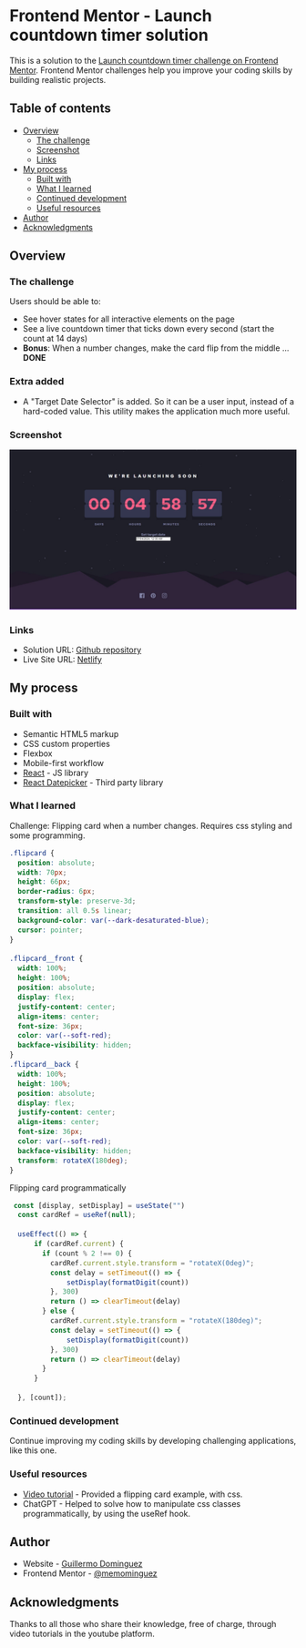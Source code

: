 # Frontend Mentor - Launch countdown timer solution

This is a solution to the [Launch countdown timer challenge on Frontend Mentor](https://www.frontendmentor.io/challenges/launch-countdown-timer-N0XkGfyz-). Frontend Mentor challenges help you improve your coding skills by building realistic projects. 

## Table of contents

- [Overview](#overview)
  - [The challenge](#the-challenge)
  - [Screenshot](#screenshot)
  - [Links](#links)
- [My process](#my-process)
  - [Built with](#built-with)
  - [What I learned](#what-i-learned)
  - [Continued development](#continued-development)
  - [Useful resources](#useful-resources)
- [Author](#author)
- [Acknowledgments](#acknowledgments)



## Overview

### The challenge

Users should be able to:

- See hover states for all interactive elements on the page
- See a live countdown timer that ticks down every second (start the count at 14 days)
- **Bonus**: When a number changes, make the card flip from the middle ... **DONE**

### Extra added

- A "Target Date Selector" is added. So it can be a user input, instead of a hard-coded value. This utility makes the application much more useful.

### Screenshot

![](./public/Screenshot.jpg)


### Links


- Solution URL:  [Github repository](https://github.com/memominguez/launch-countdown)
- Live Site URL:  [Netlify](https://countdown-flipping.netlify.app)


## My process

### Built with

- Semantic HTML5 markup
- CSS custom properties
- Flexbox
- Mobile-first workflow
- [React](https://reactjs.org/) - JS library
- [React Datepicker](https://reactdatepicker.com/) - Third party library


### What I learned

Challenge: Flipping card when a number changes. Requires css styling and some programming.

```css
.flipcard {
  position: absolute;
  width: 70px;
  height: 66px;
  border-radius: 6px;
  transform-style: preserve-3d;
  transition: all 0.5s linear;
  background-color: var(--dark-desaturated-blue);
  cursor: pointer;
}

.flipcard__front {
  width: 100%;
  height: 100%;
  position: absolute;
  display: flex;
  justify-content: center;
  align-items: center;
  font-size: 36px;
  color: var(--soft-red);
  backface-visibility: hidden;
}
.flipcard__back {
  width: 100%;
  height: 100%;
  position: absolute;
  display: flex;
  justify-content: center;
  align-items: center;
  font-size: 36px;
  color: var(--soft-red);
  backface-visibility: hidden;
  transform: rotateX(180deg);
}
```
Flipping card programmatically

```js
 const [display, setDisplay] = useState("")
  const cardRef = useRef(null);

  useEffect(() => {    
      if (cardRef.current) {       
        if (count % 2 !== 0) {
          cardRef.current.style.transform = "rotateX(0deg)"; 
          const delay = setTimeout(() => {
              setDisplay(formatDigit(count))   
          }, 300)
          return () => clearTimeout(delay)
        } else {
          cardRef.current.style.transform = "rotateX(180deg)"; 
          const delay = setTimeout(() => {
              setDisplay(formatDigit(count)) 
          }, 300)
          return () => clearTimeout(delay)
        }
      }       
  
  }, [count]);
```


### Continued development


Continue improving my coding skills by developing challenging applications, like this one.


### Useful resources

- [Video tutorial](https://www.youtube.com/watch?v=OV8MVmtgmoY&t=283s) - Provided a flipping card example, with css.
- ChatGPT - Helped to solve how to manipulate css classes programmatically, by using the useRef hook.


## Author


- Website - [Guillermo Dominguez](https://gdominguez2024.vercel.app/)
- Frontend Mentor - [@memominguez](https://www.frontendmentor.io/profile/memominguez)


## Acknowledgments


Thanks to all those who share their knowledge, free of charge, through video tutorials in the youtube platform.
